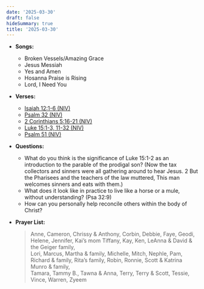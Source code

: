 ```yaml
---
date: '2025-03-30'
draft: false
hideSummary: true
title: '2025-03-30'
---
```


- **Songs:**
  - Broken Vessels/Amazing Grace
  - Jesus Messiah
  - Yes and Amen
  - Hosanna Praise is Rising
  - Lord, I Need You

- **Verses:**
  - [Isaiah 12:1-6 (NIV)](https://www.biblegateway.com/passage/?search=Isaiah+12%3A1-6&version=NIV)
  - [Psalm 32 (NIV)](https://www.biblegateway.com/passage/?search=Psalm+32&version=NIV)
  - [2 Corinthians 5:16-21 (NIV)](https://www.biblegateway.com/passage/?search=2+Corinthians+5%3A16-21&version=NIV)
  - [Luke 15:1-3, 11-32 (NIV)](https://www.biblegateway.com/passage/?search=Luke+15%3A1-3%2C+11-32&version=NIV)
  - [Psalm 51 (NIV)](https://www.biblegateway.com/passage/?search=Psalm+51&version=NIV)

- **Questions:**
  - What do you think is the significance of Luke 15:1-2 as an introduction to the parable of the prodigal son? (Now the tax collectors and sinners were all gathering around to hear Jesus. 2 But the Pharisees and the teachers of the law muttered, This man welcomes sinners and eats with them.)
  - What does it look like in practice to live like a horse or a mule, without understanding? (Psa 32:9)
  - How can you personally help reconcile others within the body of Christ? 

- **Prayer List:**
  > Anne, Cameron, Chrissy & Anthony, Corbin, Debbie, Faye, Geodi,  
  > Helene, Jennifer, Kai’s mom Tiffany, Kay, Ken, LeAnna & David & the Geiger family,  
  > Lori, Marcus, Martha & family, Michelle, Mitch, Nephle, Pam,  
  > Richard & family, Rita’s family, Robin, Ronnie, Scott & Katrina Munro & family,  
  > Tamara, Tammy B., Tawna & Anna, Terry, Terry & Scott, Tessie, Vince, Warren, Zyeem  
